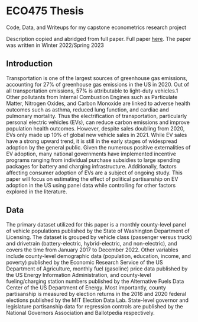 # ECO475 Thesis
 Code, Data, and Writeups for my capstone econometrics research project

Description copied and abridged from full paper. Full paper [here](Writeups/ECO475_Paper-1.pdf). The paper was written in Winter 2022/Spring 2023

 ## Introduction
Transportation is one of the largest sources of greenhouse gas emissions, accounting for 27% of
greenhouse gas emissions in the US in 2020. Out of all transportation emissions, 57% is
attributable to light-duty vehicles.1 Other pollutants from Internal Combustion Engines such as
Particulate Matter, Nitrogen Oxides, and Carbon Monoxide are linked to adverse health outcomes
such as asthma, reduced lung function, and cardiac and pulmonary mortality. Thus the
electrification of transportation, particularly personal electric vehicles (EVs), can
reduce carbon emissions and improve population health outcomes. However, despite sales doubling
from 2020, EVs only made up 10% of global new vehicle sales in 2021. While EV sales have a
strong upward trend, it is still in the early stages of widespread adoption by the general public.
Given the numerous positive externalities of EV adoption, many national governments have
implemented incentive programs ranging from individual purchase subsidies to large spending
packages for battery and charging infrastructure. Additionally, factors affecting consumer
adoption of EVs are a subject of ongoing study. This paper will focus on estimating the effect of
political partisanship on EV adoption in the US using panel data while controlling for other factors
explored in the literature.

## Data
The primary dataset utilized for this paper is a monthly county-level panel of vehicle populations
published by the State of Washington Department of Licensing. The dataset is grouped by vehicle
class (passenger versus truck) and drivetrain (battery-electric, hybrid-electric, and non-electric),
and covers the time from January 2017 to December 2022.
Other variables include county-level demographic data (population, education, income, and
poverty) published by the Economic Research Service of the US Department of Agriculture,
monthly fuel (gasoline) price data published by the US Energy Information Administration, and
county-level fueling/charging station numbers published by the Alternative Fuels Data Center of
the US Department of Energy. Most importantly, county partisanship is measured by election
returns in the 2016 and 2020 federal elections published by the MIT Election Data Lab. State-level
governor and legislature partisanship data for regression controls are published by the National Governors Association
and Ballotpedia respectively.
